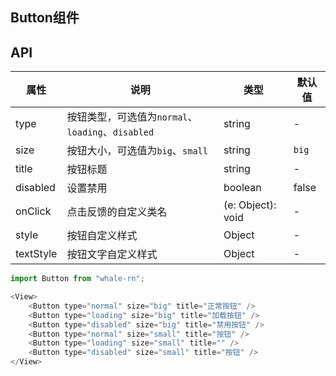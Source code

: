 ## Button组件

## API
属性 | 说明 | 类型 | 默认值
----|-----|------|------
| type    | 按钮类型，可选值为`normal`、`loading`、`disabled` | string | - |
| size    | 按钮大小，可选值为`big`、`small` | string | `big`|
| title   | 按钮标题 | string | - |
| disabled| 设置禁用 | boolean | false |
| onClick | 点击反馈的自定义类名 | (e: Object): void | - |
| style   | 按钮自定义样式 | Object | - |
| textStyle | 按钮文字自定义样式 | Object | - |

```js
import Button from "whale-rn";

<View>
    <Button type="normal" size="big" title="正常按钮" />
    <Button type="loading" size="big" title="加载按钮" />
    <Button type="disabled" size="big" title="禁用按钮" />
    <Button type="normal" size="small" title="按钮" />
    <Button type="loading" size="small" title="" />
    <Button type="disabled" size="small" title="按钮" />
</View>

```